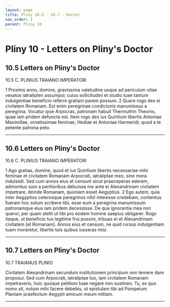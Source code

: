 ```yaml
---
layout: page
title: Pliny 10.5 - 10.7 - Doctor
nav_order: 1
parent: Pliny 10
---
```


# Pliny 10 - Letters on Pliny's Doctor

## 10.5 Letters on Pliny's Doctor

10.5  C. PLINIUS TRAIANO IMPERATORI

1 Proximo anno, domine, gravissima valetudine usque ad periculum vitae vexatus iatralipten assumpsi; cuius sollicitudini et studio tuae tantum indulgentiae beneficio referre gratiam parem possum. 2 Quare rogo des ei civitatem Romanam. Est enim peregrinae condicionis manumissus a peregrina. Vocatur ipse Arpocras, patronam habuit Thermuthin Theonis, quae iam pridem defuncta est. Item rogo des ius Quiritium libertis Antoniae Maximillae, ornatissimae feminae, Hediae et Antoniae Harmeridi; quod a te petente patrona peto.


---------------

## 10.6 Letters on Pliny's Doctor


10.6  C. PLINIUS TRAIANO IMPERATORI

1 Ago gratias, domine, quod et ius Quiritium libertis necessariae mihi feminae et civitatem Romanam Arpocrati, iatraliptae meo, sine mora indulsisti. Sed cum annos eius et censum sicut praeceperas ederem, admonitus sum a peritioribus debuisse me ante ei Alexandrinam civitatem impetrare, deinde Romanam, quoniam esset Aegyptius. 2 Ego autem, quia inter Aegyptios ceterosque peregrinos nihil interesse credebam, contentus fueram hoc solum scribere tibi, esse eum a peregrina manumissum patronamque eius iam pridem decessisse. De qua ignorantia mea non queror, per quam stetit ut tibi pro eodem homine saepius obligarer. Rogo itaque, ut beneficio tuo legitime frui possim, tribuas ei et Alexandrinam civitatem [et Romanam]. Annos eius et censum, ne quid rursus indulgentiam tuam moraretur, libertis tuis quibus iusseras misi.


---------------

## 10.7 Letters on Pliny's Doctor

10.7   TRAIANUS PLINIO

Civitatem Alexandrinam secundum institutionem principum non temere dare proposui. Sed cum Arpocrati, iatraliptae tuo, iam civitatem Romanam impetraveris, huic quoque petitioni tuae negare non sustineo. Tu, ex quo nomo sit, notum mihi facere debebis, ut epistulam tibi ad Pompeium Plantam praefectum Aegypti amicum meum mittam.


---------------

